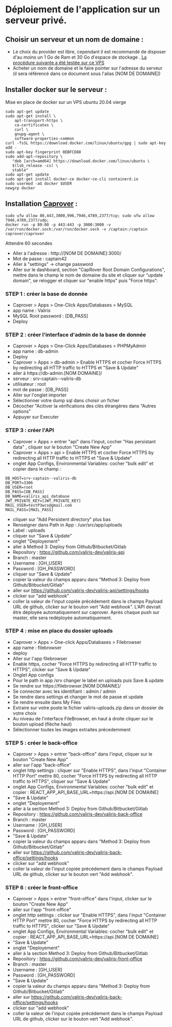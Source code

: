 # Déploiement de l'application sur un serveur privé.

## Choisir un serveur et un nom de domaine :

* Le choix du provider est libre, cependant il est recommandé de disposer d'au moins un 1 Go de Ram et 30 Go d'espace de stockage . [La procédure suivante a été testée sur ce VPS](https://us.ovh.com/us/order/vps/?v=3#/vps/build?selection=~(range~'Essential~pricingMode~'default~flavor~'vps-essential-2-4-80~os~'ubuntu_20_04~datacenters~(SBG~1)))
* Acheter un nom de domaine et le faire pointer sur l'adresse du serveur (il sera référencé dans ce document sous l'alias [NOM DE DOMAINE])


## Installer docker sur le serveur :

Mise en place de docker sur un VPS ubuntu 20.04 vierge

```
sudo apt-get update
sudo apt-get install \
    apt-transport-https \
    ca-certificates \
    curl \
    gnupg-agent \
    software-properties-common
curl -fsSL https://download.docker.com/linux/ubuntu/gpg | sudo apt-key add -
sudo apt-key fingerprint 0EBFCD88
sudo add-apt-repository \
   "deb [arch=amd64] https://download.docker.com/linux/ubuntu \
   $(lsb_release -cs) \
   stable"
sudo apt-get update
sudo apt-get install docker-ce docker-ce-cli containerd.io
sudo usermod -aG docker $USER
newgrp docker 
```

## Installation [Caprover](https://caprover.com/docs/get-started.html) :

```
sudo ufw allow 80,443,3000,996,7946,4789,2377/tcp; sudo ufw allow 7946,4789,2377/udp;
docker run -p 80:80 -p 443:443 -p 3000:3000 -v /var/run/docker.sock:/var/run/docker.sock -v /captain:/captain caprover/caprover
```

Attendre 60 secondes

* Aller à l'adresse : http://[NOM DE DOMAINE]:3000/
* Mot de passe : captain42
* Aller à "settings" -> change password
* Aller sur le dashboard, section "CapRover Root Domain Configurations", mettre dans le champ le nom de domaine du site et cliquer sur "update domain", se relogger et cliquer sur "enable https" puis "Force https".

### STEP 1 : créer la base de donnée
  - Caprover > Apps > One-Click Apps/Databases > MySQL
  - app name : Valiris
  - MySQL Root password : [DB_PASS]
  - Deploy

### STEP 2 : créer l'interface d'admin de la base de donnée
  - Caprover > Apps > One-Click Apps/Databases > PHPMyAdmin
  - app name : db-admin
  - Deploy
  - Caprover > Apps > db-admin > Enable HTTPS et cocher Force HTTPS by redirecting all HTTP traffic to HTTPS et "Save & Update"
  - aller à https://<span>db-admin.[NOM DOMAINE]/</span>
  - serveur : srv-captain--valiris-db
  - utilisateur : root
  - mot de passe : [DB_PASS]
  - Aller sur l'onglet importer
  - Sélectionner votre dump sql dans choisir un ficher
  - Décocher "Acitiver la vérifications des clés étrangères dans "Autres options"
  - Appuyer sur Executer

### STEP 3 : créer l'API
  - Caprover > Apps > entrer "api" dans l'input, cocher "Has persistant data" , cliquer sur le bouton "Create New App"
  - Caprover > Apps > api > Enable HTTPS et cocher Force HTTPS by redirecting all HTTP traffic to HTTPS et "Save & Update"
  - onglet App Configs, Environmental Variables: cocher "bulk edit" et copier dans le champ :
```
DB_HOST=srv-captain--valiris-db
DB_PORT=3306
DB_USER=root
DB_PASS=[DB_PASS]
DB_NAME=valiris_api_database
JWT_PRIVATE_KEY=[JWT_PRIVATE_KEY]
MAIL_USER=testP3wcs@gmail.com
MAIL_PASS=[MAIL_PASS]
```
  - cliquer sur "Add Persistent directory" plus bas
  - Renseigner dans Path in App : /usr/src/app/uploads
  - Label : uploads
  - cliquer sur "Save & Update"
  - onglet "Deployement"
  - aller à Method 3: Deploy from Github/Bitbucket/Gitlab
  - Repository : https://github.com/valiris-dev/valiris-api
  - Branch : master
  - Username : [GH_USER]
  - Password : [GH_PASSWORD]
  - cliquer sur "Save & Update"
  - copier la valeur du champs apparu dans "Method 3: Deploy from Github/Bitbucket/Gitlab"
  - aller sur https://github.com/valiris-dev/valiris-api/settings/hooks
  - clicker sur "add webhook"
  - coller la valeur de l'input copiée précédement dans le champs Payload URL de github, clicker sur le bouton vert "Add webhook". L'API devrait être déployée automatiquement sur caprover. Après chaque push sur master, elle sera redéployée automatiquement.

### STEP 4 : mise en place du dossier  uploads
  - Caprover > Apps > One-click Apps/Databases > Filebrowser
  - app name : filebrowser
  - deploy
  - Aller sur l'app filebrowser
  - Enable https, cocher "Force HTTPS by redirecting all HTTP traffic to HTTPS", clicker sur "Save & Update"
  - Onglet App configs
  - Pour le path in app /srv changer le label en uploads puis Save & update
  - Se rendre sur https://<span>filebrowser.[NOM DOMAINE]/</span>
  - Se connecter avec les identifiant : admin / admin 
  - Se rendre dans settings et changer le mot de passe et update
  - Se rendre ensuite dans My Files
  - Extraire sur votre poste le fichier valiris-uploads.zip dans un dossier de votre choix
  - Au niveau de l'interface FileBrowser, en haut à droite cliquer sur le bouton upload (flèche haut)
  - Sélectionner toutes les images extraites précedemment

### STEP 5 : créer le back-office
  - Caprover > Apps > entrer "back-office" dans l'input, cliquer sur le bouton "Create New App"
  - aller sur l'app "back-office"
  - onglet http settings : cliquer sur "Enable HTTPS", dans l'input "Container HTTP Port" mettre 80, cocher "Force HTTPS by redirecting all HTTP traffic to HTTPS", cliquer sur "Save & Update"
  - onglet App Configs, Environmental Variables: cocher "bulk edit" et copier : REACT_APP_API_BASE_URL=https://api.<span>[NOM DE DOMAINE]</span>
  - "Save & Update"
  - onglet "Deployement"
  - aller à la section Method 3: Deploy from Github/Bitbucket/Gitlab
  - Repository : https://github.com/valiris-dev/valiris-back-office
  - Branch : master
  - Username : [GH_USER]
  - Password : [GH_PASSWORD]
  - "Save & Update"
  - copier la valeur du champs apparu dans "Method 3: Deploy from Github/Bitbucket/Gitlab"
  - aller sur https://github.com/valiris-dev/valiris-back-office/settings/hooks
  - clicker sur "add webhook"
  - coller la valeur de l'input copiée précédement dans le champs Payload URL de github, clicker sur le bouton vert "Add webhook".

### STEP 6 : créer le front-office
  - Caprover > Apps > entrer "front-office" dans l'input, clicker sur le bouton "Create New App"
  - aller sur l'app "front-office"
  - onglet http settings : clicker sur "Enable HTTPS", dans l'input "Container HTTP Port" mettre 80,  cocher "Force HTTPS by redirecting all HTTP traffic to HTTPS", clicker sur "Save & Update"
  - onglet App Configs, Environmental Variables: cocher "bulk edit" et copier : REACT_APP_API_BASE_URL=https://<span>api.[NOM DE DOMAINE]</span>
  - "Save & Update"
  - onglet "Deployement"
  - aller à la section Method 3: Deploy from Github/Bitbucket/Gitlab
  - Repository : https://github.com/valiris-dev/valiris-front-office
  - Branch : master
  - Username : [GH_USER]
  - Password : [GH_PASSWORD]
  - "Save & Update"
  - copier la valeur du champs apparu dans "Method 3: Deploy from Github/Bitbucket/Gitlab"
  - aller sur https://github.com/valiris-dev/valiris-back-office/settings/hooks
  - clicker sur "add webhook"
  - coller la valeur de l'input copiée précédement dans le champs Payload URL de github, clicker sur le bouton vert "Add webhook". 
